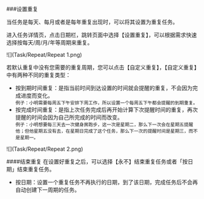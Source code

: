 ###设置重复

当任务是每天、每月或者是每年重复出现时，可以将其设置为重复任务。

进入任务详情页，点击日期栏，跳转页面中选择【设置重复】，可以根据需求快速选择按每天/周/月/年等周期来重复。

![](Task/Repeat/Repeat 1.png)

若默认重复中没有您需要的重复周期，您可以点击【自定义重复】，【自定义重复】中有两种不同的重复类型：
* 按到期时间重复：是指当前时间到达设置的时间就会提醒的重复，不会因为完成进度而变化。
<br>`例子：小明需要每周五下午安排下周工作，所以设置一个每周五下午都会提醒的到期重复。`
* 按完成时间重复：是指上次任务完成后再开始计算下次提醒时间的重复，再次提醒的时间会因为自己所完成的时间而改变。
<br>`例子：小明想要每三天去一次健身房跑步，这一次是星期二，那么下一次会在星期五提醒他；但他星期五没有去，在星期日完成了这个任务，那么下一次的提醒时间是星期三，而不是星期一。`

![](Task/Repeat/Repeat 2.png)

####结束重复
在设置好重复之后，可以选择【永不】结束重复任务或者「按日期」结束重复任务。
* 按日期：设置一个重复任务不再执行的日期，到了该日期，完成任务后不会再自动创建下一周期的任务。

